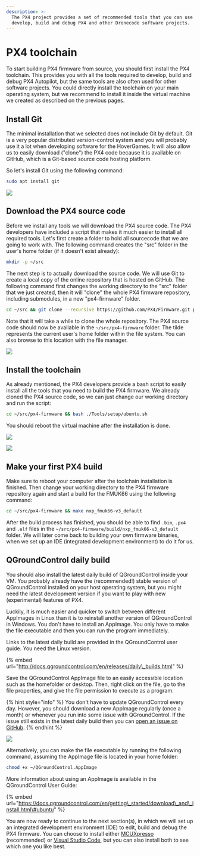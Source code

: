 ```yaml
---
description: >-
  The PX4 project provides a set of recommended tools that you can use to
  develop, build and debug PX4 and other Dronecode software projects.
---
```


# PX4 toolchain

To start building PX4 firmware from source, you should first install the PX4 toolchain. This provides you with all the tools required to develop, build and debug PX4 Autopilot, but the same tools are also often used for other software projects. You could directly install the toolchain on your main operating system, but we recommend to install it inside the virtual machine we created as described on the previous pages.

## Install Git

The minimal installation that we selected does not include Git by default. Git is a very popular distributed version-control system and you will probably use it a lot when developing software for the HoverGames.  It will also allow us to easily download \("clone"\) the PX4 code because it is available on GitHub, which is a Git-based source code hosting platform. 

So let's install Git using the following command:

```bash
sudo apt install git
```

![](../../.gitbook/assets/hg_vm42.png)

## Download the PX4 source code

Before we install any tools we will download the PX4 source code. The PX4 developers have included a script that makes it much easier to install all required tools. Let's first create a folder to hold all sourcecode that we are going to work with. The following command creates the "src" folder in the user's home folder \(if it doesn't exist already\):

```bash
mkdir -p ~/src
```

The next step is to actually download the source code. We will use Git to create a local copy of the online repository that is hosted on GitHub. The following command first changes the working directory to the "src" folder that we just created, then it will "clone" the whole PX4 firmware repository, including submodules, in a new "px4-firmware" folder.

```bash
cd ~/src && git clone --recursive https://github.com/PX4/Firmware.git px4-firmware
```

Note that it will take a while to clone the whole repository. The PX4 source code should now be available in the `~/src/px4-firmware` folder. The tilde represents the current user's home folder within the file system. You can also browse to this location with the file manager.

![](../../.gitbook/assets/hg_vm43.png)

## Install the toolchain

As already mentioned, the PX4 developers provide a bash script to easily install all the tools that you need to build the PX4 firmware. We already cloned the PX4 source code, so we can just change our working directory and run the script:

```bash
cd ~/src/px4-firmware && bash ./Tools/setup/ubuntu.sh
```

You should reboot the virtual machine after the installation is done.

![](../../.gitbook/assets/hg_vm44.png)

![](../../.gitbook/assets/hg_vm45.png)

## Make your first PX4 build

Make sure to reboot your computer after the toolchain installation is finished. Then change your working directory to the PX4 firmware repository again and start a build for the FMUK66 using the following command:

```bash
cd ~/src/px4-firmware && make nxp_fmuk66-v3_default
```

After the build process has finished, you should be able to find `.bin`, `.px4` and `.elf` files in the `~/src/px4-firmware/build/nxp_fmuk66-v3_default` folder. We will later come back to building your own firmware binaries, when we set up an IDE \(integrated development environment\) to do it for us.

## QGroundControl daily build

You should also install the latest daily build of QGroundControl inside your VM. You probably already have the \(recommended!\) stable version of QGroundControl installed on your host operating system, but you might need the latest development version if you want to play with new \(experimental\) features of PX4.

Luckily, it is much easier and quicker to switch between different AppImages in Linux than it is to reinstall another version of QGroundControl in Windows. You don't have to install an AppImage. You only have to make the file executable and then you can run the program immediately.

Links to the latest daily build are provided in the QGroundControl user guide. You need the Linux version.

{% embed url="http://docs.qgroundcontrol.com/en/releases/daily\_builds.html" %}

Save the QGroundControl.AppImage file to an easily accessible location such as the homefolder or desktop. Then, right click on the file, go to the file properties, and give the file permission to execute as a program.

{% hint style="info" %}
You don't have to update QGroundControl every day. However, you should download a new AppImage regularly \(once a month\) or whenever you run into some issue with QGroundControl. If the issue still exists in the latest daily build then you can [open an issue on GitHub](https://github.com/mavlink/qgroundcontrol/issues).
{% endhint %}

![](../../.gitbook/assets/hg_vm46.png)

Alternatively, you can make the file executable by running the following command, assuming the AppImage file is located in your home folder:

```bash
chmod +x ~/QGroundControl.AppImage
```

More information about using an AppImage is available in the QGroundControl User Guide:

{% embed url="https://docs.qgroundcontrol.com/en/getting\_started/download\_and\_install.html\#ubuntu" %}

You are now ready to continue to the next section\(s\), in which we will set up an integrated development environment \(IDE\) to edit, build and debug the PX4 firmware. You can choose to install either [MCUXpresso](mcuxpresso.md) \(recommended\) or [Visual Studio Code](mcuxpresso.md), but you can also install both to see which one you like best.



